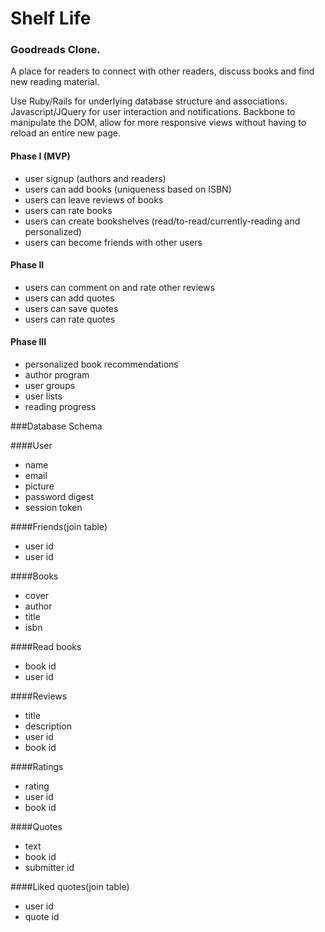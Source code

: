 Shelf Life
==========
### Goodreads Clone.

A place for readers to connect with other readers, discuss books and find new reading material.

Use Ruby/Rails for underlying database structure and associations. Javascript/JQuery for user interaction and notifications. Backbone to manipulate the DOM, allow for more responsive views without having to reload an entire new page.

#### Phase I (MVP)
- user signup (authors and readers)
- users can add books (uniqueness based on ISBN)
- users can leave reviews of books
- users can rate books
- users can create bookshelves (read/to-read/currently-reading and personalized)
- users can become friends with other users

#### Phase II
- users can comment on and rate other reviews
- users can add quotes
- users can save quotes
- users can rate quotes

#### Phase III
- personalized book recommendations
- author program
- user groups
- user lists
- reading progress

###Database Schema

####User
- name
- email
- picture
- password digest
- session token

####Friends(join table)
- user id
- user id

####Books
- cover
- author
- title
- isbn

####Read books
- book id
- user id


####Reviews
- title
- description
- user id
- book id

####Ratings
- rating
- user id
- book id

####Quotes
- text
- book id
- submitter id

####Liked quotes(join table)
- user id
- quote id


